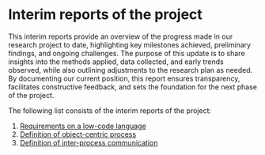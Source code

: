 # Interim reports of the project

This interim reports provide an overview of the progress made in our research project to date, highlighting key
milestones achieved, preliminary findings, and ongoing challenges. The purpose of this update is to share insights into
the methods applied, data collected, and early trends observed, while also outlining adjustments to the research plan as
needed. By documenting our current position, this report ensures transparency, facilitates constructive feedback, and
sets the foundation for the next phase of the project.

The following list consists of the interim reports of the project:

1. <a href="_media/reports/Requirements.pdf">Requirements on a low-code language</a>
2. <a href="_media/reports/Definition.pdf" >Definition of object-centric process</a>
3. <a href="_media/reports/Inter_process_communication_and_relationships.pdf" >Definition of inter-process communication</a>

[//]: # (4. <a href="_media/reports/Inheritance.pdf" >Definition of inheritance and interface</a>)

[//]: # (5. <a href="_media/reports/Query_Language.pdf" >Definition of query language</a>)

[//]: # (6. <a href="_media/reports/SQL.pdf" >Translation of subset of SQL</a>)
